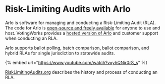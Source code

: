 # Risk-Limiting Audits with Arlo

Arlo is software for managing and conducting a Risk-Limiting Audit (RLA). The code for Arlo is [open-source and freely available](https://github.com/votingworks/arlo) for anyone to use and host. VotingWorks provides a [hosted version of Arlo](https://voting.works/risk-limiting-audits/) and customer support when conducting an RLA. &#x20;

Arlo supports ballot polling, batch comparison, ballot comparison, and hybrid RLAs for single jurisdiction to statewide audits.

{% embed url="https://www.youtube.com/watch?v=yhQNir0rS_s" %}

[RiskLimitingAudits.org](https://risklimitingaudits.org) describes the history and process of conducting an RLA.&#x20;
